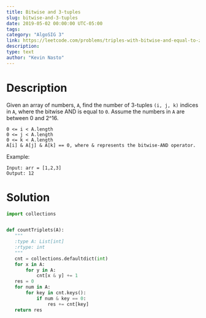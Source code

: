 ```yaml
---
title: Bitwise and 3-tuples
slug: bitwise-and-3-tuples
date: 2019-05-02 00:00:00 UTC-05:00
tags: 
category: "AlgoSIG 3"
link: https://leetcode.com/problems/triples-with-bitwise-and-equal-to-zero/
description:
type: text
author: "Kevin Nasto"
---
```


# Description
Given an array of numbers, `A`, find the number of 3-tuples `(i, j, k)` indices in `A`, where the bitwise AND is equal to `0`. Assume the numbers in `A` are between 0 and 2^16.

```
0 <= i < A.length
0 <= j < A.length
0 <= k < A.length
A[i] & A[j] & A[k] == 0, where & represents the bitwise-AND operator.
```

Example:
```
Input: arr = [1,2,3]
Output: 12
```

# Solution

```python
import collections


def countTriplets(A):
   """
   :type A: List[int]
   :rtype: int
   """
   cnt = collections.defaultdict(int)
   for x in A:
       for y in A:
           cnt[x & y] += 1
   res = 0
   for num in A:
       for key in cnt.keys():
           if num & key == 0:
               res += cnt[key]
   return res
```